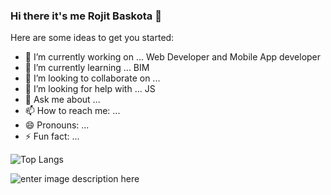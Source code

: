 ### Hi there it's me Rojit Baskota 👋


Here are some ideas to get you started:

- 🔭 I’m currently working on ... Web Developer and Mobile App developer
- 🌱 I’m currently learning ... BIM
- 👯 I’m looking to collaborate on ... 
- 🤔 I’m looking for help with ... JS
- 💬 Ask me about ... 
- 📫 How to reach me: ...
- 😄 Pronouns: ...
- ⚡ Fun fact: ...

![Top Langs](https://github-readme-stats.vercel.app/api/top-langs/?username=9996rojit)

![enter image description here](https://github-readme-stats.vercel.app/api?username=9996rojit&&show_icons=true&title_color=ffffff&icon_color=bb2acf&text_color=daf7dc&bg_color=151515)
